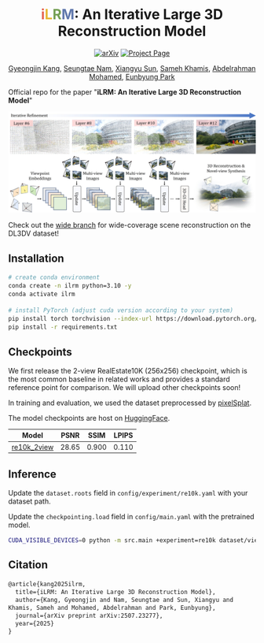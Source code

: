 <div align="center">
<h1><span style="color: rgb(230, 100, 80);">i</span><span style="color: rgb(230, 183, 53);">L</span><span style="color: rgb(117, 160, 85);">R</span><span style="color: rgb(96, 120, 172);">M</span>: An Iterative Large 3D Reconstruction Model</h1>

<a href="https://arxiv.org/abs/2507.23277"><img src="https://img.shields.io/badge/arXiv-2507.23277-b31b1b" alt="arXiv"></a>
<a href="https://gynjn.github.io/iLRM/"><img src="https://img.shields.io/badge/Project_Page-green" alt="Project Page"></a>

[Gyeongjin Kang](https://gynjn.github.io/info/), [Seungtae Nam](https://github.com/stnamjef), [Xiangyu Sun](https://scholar.google.com/citations?user=VLzxTrAAAAAJ&hl=ko&oi=ao), [Sameh Khamis](https://www.samehkhamis.com), [Abdelrahman Mohamed](https://www.cs.toronto.edu/~asamir/), [Eunbyung Park](https://silverbottlep.github.io/index.html)
</div>

Official repo for the paper "**iLRM: An Iterative Large 3D Reconstruction Model**"

![Teaser Image](/assets//teaser.jpg)

Check out the [wide branch](https://github.com/Gynjn/iLRM/tree/wide) for wide-coverage scene reconstruction on the DL3DV dataset!

## Installation

```bash
# create conda environment
conda create -n ilrm python=3.10 -y
conda activate ilrm

# install PyTorch (adjust cuda version according to your system)
pip install torch torchvision --index-url https://download.pytorch.org/whl/cu118
pip install -r requirements.txt
```


## Checkpoints
We first release the 2-view RealEstate10K (256x256) checkpoint, which is the most common baseline in related works and provides a standard reference point for comparison. We will upload other checkpoints soon!

In training and evaluation, we used the dataset preprocessed by [pixelSplat](https://github.com/dcharatan/pixelsplat).


The model checkpoints are host on [HuggingFace](https://huggingface.co/Gynjn/iLRM/tree/main).

| Model | PSNR  | SSIM  | LPIPS |
| ----- | ----- | ----- | ----- |
| [re10k_2view](https://huggingface.co/Gynjn/iLRM/resolve/main/re10k_2view.ckpt) | 28.65 | 0.900 | 0.110 |


## Inference

Update the `dataset.roots` field in `config/experiment/re10k.yaml` with your dataset path.

Update the `checkpointing.load` field in `config/main.yaml` with the pretrained model.

```bash
CUDA_VISIBLE_DEVICES=0 python -m src.main +experiment=re10k dataset/view_sampler=evaluation dataset.view_sampler.index_path=assets/evaluation_index_re10k.json
```

## Citation

```
@article{kang2025ilrm,
  title={iLRM: An Iterative Large 3D Reconstruction Model},
  author={Kang, Gyeongjin and Nam, Seungtae and Sun, Xiangyu and Khamis, Sameh and Mohamed, Abdelrahman and Park, Eunbyung},
  journal={arXiv preprint arXiv:2507.23277},
  year={2025}
}
```
